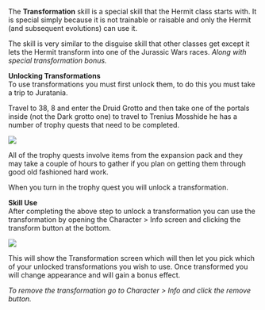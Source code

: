 ---
---
The **Transformation** skill is a special skill that the Hermit class starts with. It is special simply because it is not trainable or raisable and only the Hermit (and subsequent evolutions) can use it.

The skill is very similar to the disguise skill that other classes get except it lets the Hermit transform into one of the Jurassic Wars races. _Along with special transformation bonus._

**Unlocking Transformations**  
To use transformations you must first unlock them, to do this you must take a trip to Juratania.

Travel to 38, 8 and enter the Druid Grotto and then take one of the portals inside (not the Dark grotto one) to travel to Trenius Mosshide he has a number of trophy quests that need to be completed.

[![](https://lohcdn.com/images/t_transformation1.jpg)](https://lohcdn.com/images/transformation1.jpg)

All of the trophy quests involve items from the expansion pack and they may take a couple of hours to gather if you plan on getting them through good old fashioned hard work.

When you turn in the trophy quest you will unlock a transformation.

**Skill Use**  
After completing the above step to unlock a transformation you can use the transformation by opening the Character > Info screen and clicking the transform button at the bottom.

[![](https://lohcdn.com/images/t_transformation2.jpg)](https://lohcdn.com/images/transformation2.jpg)

This will show the Transformation screen which will then let you pick which of your unlocked transformations you wish to use. Once transformed you will change appearance and will gain a bonus effect.

_To remove the transformation go to Character > Info and click the remove button._